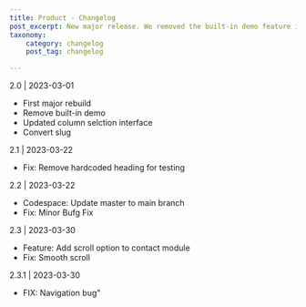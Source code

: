 ```yaml
---
title: Product - Changelog
post_excerpt: New major release. We removed the built-in demo feature in favour of speed and stability en user experience. Addressed minor bug fixes and enhanced the UI for the column selection
taxonomy:
    category: changelog
    post_tag: changelog

---
```


2.0 | 2023-03-01
* First major rebuild
* Remove built-in demo
* Updated column selction interface
* Convert slug


2.1 | 2023-03-22
* Fix: Remove hardcoded heading for testing

2.2 | 2023-03-22
* Codespace: Update master to main branch
* Fix: Minor Bufg Fix

2.3 | 2023-03-30
* Feature: Add scroll option to contact module
* Fix: Smooth scroll

2.3.1 | 2023-03-30
* FIX: Navigation bug"